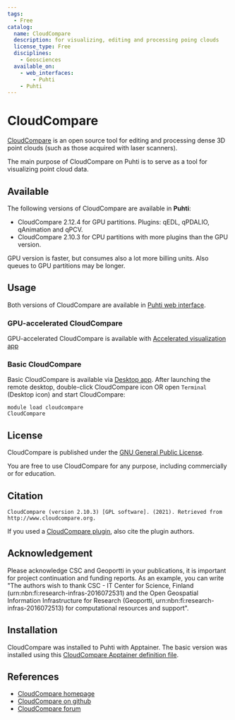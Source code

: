 ```yaml
---
tags:
  - Free
catalog:
  name: CloudCompare
  description: for visualizing, editing and processing poing clouds
  license_type: Free
  disciplines:
    - Geosciences
  available_on:
    - web_interfaces:
        - Puhti
    - Puhti
---
```


# CloudCompare

[CloudCompare](http://cloudcompare.org/) is an open source tool for editing and processing dense 3D point clouds (such as those acquired with laser scanners).

The main purpose of CloudCompare on Puhti is to serve as a tool for visualizing point cloud data.

## Available

The following versions of CloudCompare are available in **Puhti**:

- CloudCompare 2.12.4 for GPU partitions. Plugins: qEDL, qPDALIO, qAnimation and qPCV.
- CloudCompare 2.10.3 for CPU partitions with more plugins than the GPU version.

GPU version is faster, but consumes also a lot more billing units. Also queues to GPU partitions may be longer.

## Usage
Both versions of CloudCompare are available in [Puhti web interface](https://puhti.csc.fi).

### GPU-accelerated CloudCompare
GPU-accelerated CloudCompare is available with [Accelerated visualization app](../computing/webinterface/accelerated-visualization.md)
   
### Basic CloudCompare
Basic CloudCompare is available via [Desktop app](../computing/webinterface/desktop.md). After launching the remote desktop, double-click CloudCompare icon OR open `Terminal` (Desktop icon) and start CloudCompare:

```
module load cloudcompare
CloudCompare
```

## License 

CloudCompare is published under the [GNU General Public License](https://github.com/CloudCompare/CloudCompare/blob/master/license.txt).

You are free to use CloudCompare for any purpose, including commercially or for education. 


## Citation


`CloudCompare (version 2.10.3) [GPL software]. (2021). Retrieved from http://www.cloudcompare.org.`

If you used a [CloudCompare plugin](http://www.cloudcompare.org/doc/wiki/index.php?title=Plugins), also cite the plugin authors.

## Acknowledgement

Please acknowledge CSC and Geoportti in your publications, it is important for project continuation and funding reports. As an example, you can write "The authors wish to thank CSC - IT Center for Science, Finland (urn:nbn:fi:research-infras-2016072531) and the Open Geospatial Information Infrastructure for Research (Geoportti, urn:nbn:fi:research-infras-2016072513) for computational resources and support".

## Installation

CloudCompare was installed to Puhti with Apptainer. The basic version was installed using this [CloudCompare Apptainer definition file](https://github.com/CSCfi/singularity-recipes/blob/main/cloudcompare/cloudcompare.def).

## References

* [CloudCompare homepage](http://cloudcompare.org/)
* [CloudCompare on github](https://github.com/cloudcompare/cloudcompare)
* [CloudCompare forum](http://cloudcompare.org/forum/)

